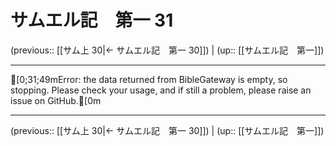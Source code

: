 # サムエル記　第一 31

(previous:: [[サム上 30|← サムエル記　第一 30]]) | (up:: [[サムエル記　第一]])

***
[0;31;49mError: the data returned from BibleGateway is empty, so stopping. Please check your usage, and if still a problem, please raise an issue on GitHub.[0m

***

(previous:: [[サム上 30|← サムエル記　第一 30]]) | (up:: [[サムエル記　第一]])
